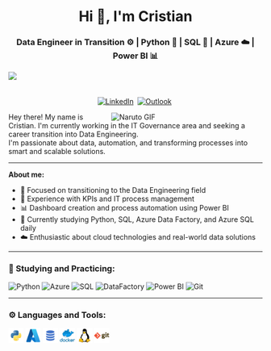 <h1 align="center">Hi 👋, I'm Cristian</h1>
<h3 align="center">Data Engineer in Transition ⚙️ | Python 🐍 | SQL 💾 | Azure ☁️ | Power BI 📊</h3>

![](https://komarev.com/ghpvc/?username=cristian-andriel)

<p align="center">
<br>
<a href="https://www.linkedin.com/in/cristian-andriel/"><img src="https://img.shields.io/badge/linkedin-%230077B5.svg?&style=for-the-badge&logo=linkedin&logoColor=white" alt="LinkedIn" /></a>&nbsp;
<a href="mailto:contato.cristianandriel@gmail.com"><img src="https://img.shields.io/badge/outlook-blue.svg?&style=for-the-badge&logo=Outlook&logoColor=white" alt="Outlook"/></a>&nbsp;
</p>

<img align="right" alt="Naruto GIF" src="https://i.giphy.com/RneIcLEosVuta.webp" width="300" />

Hey there! My name is Cristian. I'm currently working in the IT Governance area and seeking a career transition into Data Engineering.  
I'm passionate about data, automation, and transforming processes into smart and scalable solutions.

---

**About me:**

- 🎯 Focused on transitioning to the Data Engineering field  
- 💼 Experience with KPIs and IT process management  
- 📊 Dashboard creation and process automation using Power BI  
- 🧠 Currently studying Python, SQL, Azure Data Factory, and Azure SQL daily  
- ☁️ Enthusiastic about cloud technologies and real-world data solutions  

---

### 🧰 Studying and Practicing:
![Python](https://img.shields.io/badge/Python-%7C-0%2C%2022%2C%20100)
![Azure](https://img.shields.io/badge/Azure-%7C-blue)
![SQL](https://img.shields.io/badge/SQL-%7C-lightgrey)
![DataFactory](https://img.shields.io/badge/DataFactory-%7C-blue)
![Power BI](https://img.shields.io/badge/PowerBI-%7C-yellow)
![Git](https://img.shields.io/badge/Git-%7C-orange)

---

### ⚙️ Languages and Tools:

<code><img height="30" src="https://raw.githubusercontent.com/github/explore/main/topics/python/python.png"></code>
<code><img height="30" src="https://raw.githubusercontent.com/github/explore/main/topics/azure/azure.png"></code>
<code><img height="30" src="https://raw.githubusercontent.com/github/explore/main/topics/sql/sql.png"></code>
<code><img height="30" src="https://raw.githubusercontent.com/github/explore/main/topics/docker/docker.png"></code>
<code><img height="30" src="https://raw.githubusercontent.com/github/explore/main/topics/linux/linux.png"></code>
<code><img height="30" src="https://raw.githubusercontent.com/github/explore/main/topics/git/git.png"></code>
